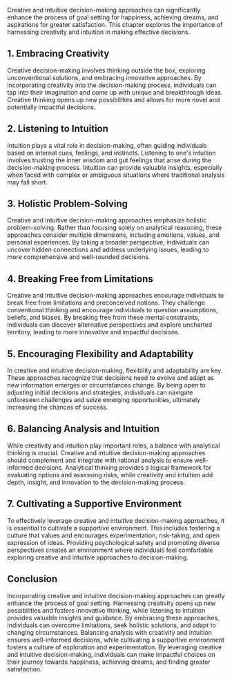 
Creative and intuitive decision-making approaches can significantly enhance the process of goal setting for happiness, achieving dreams, and aspirations for greater satisfaction. This chapter explores the importance of harnessing creativity and intuition in making effective decisions.

**1. Embracing Creativity**
---------------------------

Creative decision-making involves thinking outside the box, exploring unconventional solutions, and embracing innovative approaches. By incorporating creativity into the decision-making process, individuals can tap into their imagination and come up with unique and breakthrough ideas. Creative thinking opens up new possibilities and allows for more novel and potentially impactful decisions.

**2. Listening to Intuition**
-----------------------------

Intuition plays a vital role in decision-making, often guiding individuals based on internal cues, feelings, and instincts. Listening to one's intuition involves trusting the inner wisdom and gut feelings that arise during the decision-making process. Intuition can provide valuable insights, especially when faced with complex or ambiguous situations where traditional analysis may fall short.

**3. Holistic Problem-Solving**
-------------------------------

Creative and intuitive decision-making approaches emphasize holistic problem-solving. Rather than focusing solely on analytical reasoning, these approaches consider multiple dimensions, including emotions, values, and personal experiences. By taking a broader perspective, individuals can uncover hidden connections and address underlying issues, leading to more comprehensive and well-rounded decisions.

**4. Breaking Free from Limitations**
-------------------------------------

Creative and intuitive decision-making approaches encourage individuals to break free from limitations and preconceived notions. They challenge conventional thinking and encourage individuals to question assumptions, beliefs, and biases. By breaking free from these mental constraints, individuals can discover alternative perspectives and explore uncharted territory, leading to more innovative and impactful decisions.

**5. Encouraging Flexibility and Adaptability**
-----------------------------------------------

In creative and intuitive decision-making, flexibility and adaptability are key. These approaches recognize that decisions need to evolve and adapt as new information emerges or circumstances change. By being open to adjusting initial decisions and strategies, individuals can navigate unforeseen challenges and seize emerging opportunities, ultimately increasing the chances of success.

**6. Balancing Analysis and Intuition**
---------------------------------------

While creativity and intuition play important roles, a balance with analytical thinking is crucial. Creative and intuitive decision-making approaches should complement and integrate with rational analysis to ensure well-informed decisions. Analytical thinking provides a logical framework for evaluating options and assessing risks, while creativity and intuition add depth, insight, and innovation to the decision-making process.

**7. Cultivating a Supportive Environment**
-------------------------------------------

To effectively leverage creative and intuitive decision-making approaches, it is essential to cultivate a supportive environment. This includes fostering a culture that values and encourages experimentation, risk-taking, and open expression of ideas. Providing psychological safety and promoting diverse perspectives creates an environment where individuals feel comfortable exploring creative and intuitive approaches to decision-making.

**Conclusion**
--------------

Incorporating creative and intuitive decision-making approaches can greatly enhance the process of goal setting. Harnessing creativity opens up new possibilities and fosters innovative thinking, while listening to intuition provides valuable insights and guidance. By embracing these approaches, individuals can overcome limitations, seek holistic solutions, and adapt to changing circumstances. Balancing analysis with creativity and intuition ensures well-informed decisions, while cultivating a supportive environment fosters a culture of exploration and experimentation. By leveraging creative and intuitive decision-making, individuals can make impactful choices on their journey towards happiness, achieving dreams, and finding greater satisfaction.
